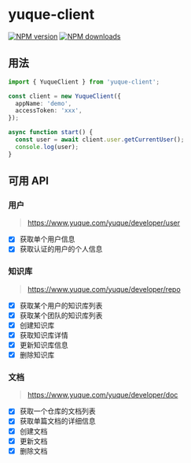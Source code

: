 # yuque-client

[![NPM version](https://img.shields.io/npm/v/yuque-client.svg?style=flat)](https://npmjs.org/package/yuque-client)
[![NPM downloads](http://img.shields.io/npm/dm/yuque-client.svg?style=flat)](https://npmjs.org/package/yuque-client)

## 用法

```ts
import { YuqueClient } from 'yuque-client';

const client = new YuqueClient({
  appName: 'demo',
  accessToken: 'xxx',
});

async function start() {
  const user = await client.user.getCurrentUser();
  console.log(user);
}
```

## 可用 API

### 用户

> https://www.yuque.com/yuque/developer/user

- [x] 获取单个用户信息
- [x] 获取认证的用户的个人信息

### 知识库

> https://www.yuque.com/yuque/developer/repo

- [x] 获取某个用户的知识库列表
- [x] 获取某个团队的知识库列表
- [x] 创建知识库
- [x] 获取知识库详情
- [x] 更新知识库信息
- [x] 删除知识库

### 文档

> https://www.yuque.com/yuque/developer/doc

- [x] 获取一个仓库的文档列表
- [x] 获取单篇文档的详细信息
- [x] 创建文档
- [x] 更新文档
- [x] 删除文档
